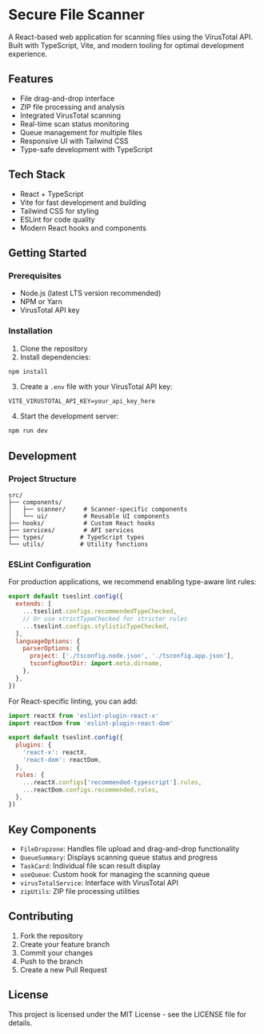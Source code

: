 # Secure File Scanner

A React-based web application for scanning files using the VirusTotal API. Built with TypeScript, Vite, and modern tooling for optimal development experience.

## Features

- File drag-and-drop interface
- ZIP file processing and analysis
- Integrated VirusTotal scanning
- Real-time scan status monitoring
- Queue management for multiple files
- Responsive UI with Tailwind CSS
- Type-safe development with TypeScript

## Tech Stack

- React + TypeScript
- Vite for fast development and building
- Tailwind CSS for styling
- ESLint for code quality
- Modern React hooks and components

## Getting Started

### Prerequisites

- Node.js (latest LTS version recommended)
- NPM or Yarn
- VirusTotal API key

### Installation

1. Clone the repository
2. Install dependencies:
```bash
npm install
```
3. Create a `.env` file with your VirusTotal API key:
```
VITE_VIRUSTOTAL_API_KEY=your_api_key_here
```
4. Start the development server:
```bash
npm run dev
```

## Development

### Project Structure

```
src/
├── components/
│   ├── scanner/     # Scanner-specific components
│   └── ui/          # Reusable UI components
├── hooks/           # Custom React hooks
├── services/        # API services
├── types/          # TypeScript types
└── utils/          # Utility functions
```

### ESLint Configuration

For production applications, we recommend enabling type-aware lint rules:

```js
export default tseslint.config({
  extends: [
    ...tseslint.configs.recommendedTypeChecked,
    // Or use strictTypeChecked for stricter rules
    ...tseslint.configs.stylisticTypeChecked,
  ],
  languageOptions: {
    parserOptions: {
      project: ['./tsconfig.node.json', './tsconfig.app.json'],
      tsconfigRootDir: import.meta.dirname,
    },
  },
})
```

For React-specific linting, you can add:

```js
import reactX from 'eslint-plugin-react-x'
import reactDom from 'eslint-plugin-react-dom'

export default tseslint.config({
  plugins: {
    'react-x': reactX,
    'react-dom': reactDom,
  },
  rules: {
    ...reactX.configs['recommended-typescript'].rules,
    ...reactDom.configs.recommended.rules,
  },
})
```

## Key Components

- `FileDropzone`: Handles file upload and drag-and-drop functionality
- `QueueSummary`: Displays scanning queue status and progress
- `TaskCard`: Individual file scan result display
- `useQueue`: Custom hook for managing the scanning queue
- `virusTotalService`: Interface with VirusTotal API
- `zipUtils`: ZIP file processing utilities

## Contributing

1. Fork the repository
2. Create your feature branch
3. Commit your changes
4. Push to the branch
5. Create a new Pull Request

## License

This project is licensed under the MIT License - see the LICENSE file for details.
